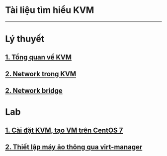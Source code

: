 # Tài liệu tìm hiểu KVM
---
# Lý thuyết
## [1. Tổng quan về KVM](docs/KVM-overview.md)
## [2. Network trong KVM](docs/KVM-Networking.md)
## [2. Network bridge](docs/KVM-brigde.md)

# Lab
## [1. Cài đặt KVM, tạo VM trên CentOS 7](labs/install-kvm.md)
## [2. Thiết lập máy ảo thông qua virt-manager](labs/kvm-setup-vm.md)

